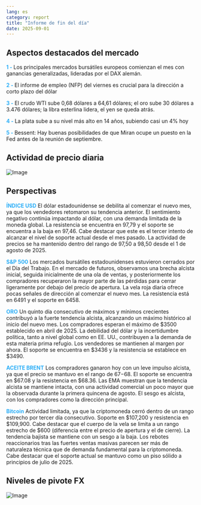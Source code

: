 ```yaml
---
lang: es
category: report
title: "Informe de fin del día"
date: 2025-09-01
---
```



<h2>Aspectos destacados del mercado</h2>
<strong style="color: #2caef7;">1 - </strong> Los principales mercados bursátiles europeos comienzan el mes con ganancias generalizadas, lideradas por el DAX alemán.

<strong style="color: #2caef7;">2 - </strong> El informe de empleo (NFP) del viernes es crucial para la dirección a corto plazo del dólar

<strong style="color: #2caef7;">3 - </strong> El crudo WTI sube 0,68 dólares a 64,61 dólares; el oro sube 30 dólares a 3.476 dólares; la libra esterlina lidera, el yen se queda atrás.

<strong style="color: #2caef7;">4 - </strong> La plata sube a su nivel más alto en 14 años, subiendo casi un 4% hoy

<strong style="color: #2caef7;">5 - </strong> Bessent: Hay buenas posibilidades de que Miran ocupe un puesto en la Fed antes de la reunión de septiembre.



<h2>Actividad de precio diaria</h2>
<img src="https://markleighedu.github.io/img/Sep-2025/01-Sep-2025/price.jpg" alt="Image"/>

<h2>Perspectivas</h2>
<strong style="color: #2caef7;">ÍNDICE USD</strong> El dólar estadounidense se debilita al comenzar el nuevo mes, ya que los vendedores retomaron su tendencia anterior. El sentimiento negativo continúa impactando al dólar, con una demanda limitada de la moneda global. La resistencia se encuentra en 97,79 y el soporte se encuentra a la baja en 97,46. Cabe destacar que este es el tercer intento de alcanzar el nivel de soporte actual desde el mes pasado. La actividad de precios se ha mantenido dentro del rango de 97,50 a 98,50 desde el 1 de agosto de 2025.

<strong style="color: #2caef7;">S&P 500</strong> Los mercados bursátiles estadounidenses estuvieron cerrados por el Día del Trabajo. En el mercado de futuros, observamos una brecha alcista inicial, seguida inicialmente de una ola de ventas, y posteriormente los compradores recuperaron la mayor parte de las pérdidas para cerrar ligeramente por debajo del precio de apertura. La vela roja diaria ofrece pocas señales de dirección al comenzar el nuevo mes. La resistencia está en 6491 y el soporte en 6458.

<strong style="color: #2caef7;">ORO</strong> Un quinto día consecutivo de máximos y mínimos crecientes contribuyó a la fuerte tendencia alcista, alcanzando un máximo histórico al inicio del nuevo mes. Los compradores esperan el máximo de $3500 establecido en abril de 2025. La debilidad del dólar y la incertidumbre política, tanto a nivel global como en EE. UU., contribuyen a la demanda de esta materia prima refugio. Los vendedores se mantienen al margen por ahora. El soporte se encuentra en $3436 y la resistencia se establece en $3490.

<strong style="color: #2caef7;">ACEITE BRENT</strong> Los compradores ganaron hoy con un leve impulso alcista, ya que el precio se mantuvo en el rango de $67-$68. El soporte se encuentra en $67.08 y la resistencia en $68.36. Las EMA muestran que la tendencia alcista se mantiene intacta, con una actividad comercial un poco mayor que la observada durante la primera quincena de agosto. El sesgo es alcista, con los compradores como la dirección principal.

<strong style="color: #2caef7;">Bitcoin</strong> Actividad limitada, ya que la criptomoneda cerró dentro de un rango estrecho por tercer día consecutivo. Soporte en $107,200 y resistencia en $109,900. Cabe destacar que el cuerpo de la vela se limita a un rango estrecho de $600 (diferencia entre el precio de apertura y el de cierre). La tendencia bajista se mantiene con un sesgo a la baja. Los rebotes reaccionarios tras las fuertes ventas masivas parecen ser más de naturaleza técnica que de demanda fundamental para la criptomoneda. Cabe destacar que el soporte actual se mantuvo como un piso sólido a principios de julio de 2025.



<h2>Niveles de pivote FX</h2>
<img src="https://markleighedu.github.io/img/Sep-2025/01-Sep-2025/pivot.jpg" alt="Image"/>